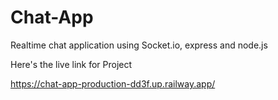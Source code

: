 # Chat-App
Realtime chat application using Socket.io, express and node.js

Here's the live link for Project

https://chat-app-production-dd3f.up.railway.app/
